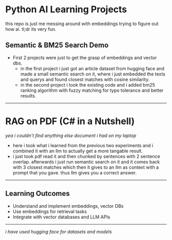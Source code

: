 # Python AI Learning Projects

this repo is just me messing around with embeddings trying to figure out how ai.
tl;dr its very fun.

## Semantic & BM25 Search Demo

- First 2 projects were just to get the grasp of embeddings and vector dbs.
  - in the first project i just got an article dataset from hugging face and made a small semantic search on it, where i just embedded the texts and querys and found closest matches with cosine similarity.
  - in the second project i took the existing code and i added bm25 ranking algorithm with fuzzy matching for typo tolerance and better results.

---

# RAG on PDF (C# in a Nutshell)

_yea i couldn't find anything else document i had on my laptop_

- here i took what i learned from the previous two experiments and i combined it with an llm to actually get a more tangable result.
- i just took pdf read it and then chunked by sentences with 2 sentence overlap. afterwards i just run semantic search on it and it comes back with 3 closest matches which then it gives to an llm as context with a prompt that you gave. thus llm gives you a correct answer.

---

## Learning Outcomes

- Understand and implement embeddings, vector DBs
- Use embeddings for retrieval tasks
- Integrate with vector databases and LLM APIs

---

_i have used hugging face for datasets and models_
